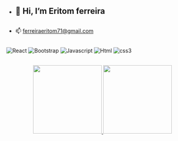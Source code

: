 - <h2>👋 Hi, I’m Eritom ferreira</h2>
##
- 📫 ferreiraeritom71@gmail.com
##
<div>

![React](https://img.shields.io/badge/React-20232A?style=for-the-badge&logo=react&logoColor=61DAFB)
![Bootstrap](https://img.shields.io/badge/Bootstrap-563D7C?style=for-the-badge&logo=bootstrap&logoColor=white)
![Javascript](https://img.shields.io/badge/JavaScript-323330?style=for-the-badge&logo=javascript&logoColor=F7DF1E)
![Html](https://img.shields.io/badge/HTML5-E34F26?style=for-the-badge&logo=html5&logoColor=white)
![css3](https://img.shields.io/badge/CSS3-1572B6?style=for-the-badge&logo=css3&logoColor=white)

</div>

##

<div align="center">
  <a href="https://github.com/eritomnoble">
  <img height="180em" src="https://github-readme-stats.vercel.app/api?username=eritomnoble&show_icons=true&theme=dracula&include_all_commits=true&count_private=true"/>
  <img height="180em" src="https://github-readme-stats.vercel.app/api/top-langs/?username=eritomnoble&layout=compact&langs_count=7&theme=dracula"/>
   
</div>
  
  
 
